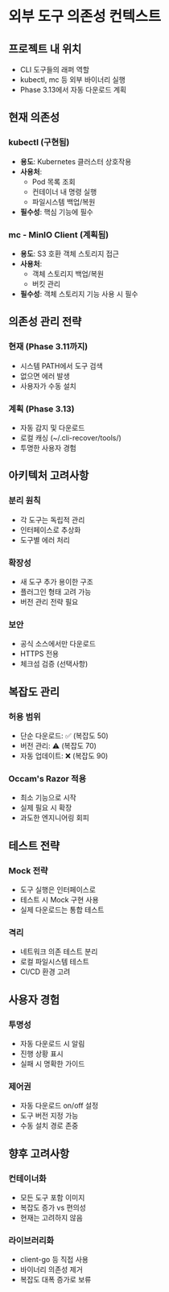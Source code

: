 # 외부 도구 의존성 컨텍스트

## 프로젝트 내 위치
- CLI 도구들의 래퍼 역할
- kubectl, mc 등 외부 바이너리 실행
- Phase 3.13에서 자동 다운로드 계획

## 현재 의존성

### kubectl (구현됨)
- **용도**: Kubernetes 클러스터 상호작용
- **사용처**: 
  - Pod 목록 조회
  - 컨테이너 내 명령 실행
  - 파일시스템 백업/복원
- **필수성**: 핵심 기능에 필수

### mc - MinIO Client (계획됨)
- **용도**: S3 호환 객체 스토리지 접근
- **사용처**: 
  - 객체 스토리지 백업/복원
  - 버킷 관리
- **필수성**: 객체 스토리지 기능 사용 시 필수

## 의존성 관리 전략

### 현재 (Phase 3.11까지)
- 시스템 PATH에서 도구 검색
- 없으면 에러 발생
- 사용자가 수동 설치

### 계획 (Phase 3.13)
- 자동 감지 및 다운로드
- 로컬 캐싱 (~/.cli-recover/tools/)
- 투명한 사용자 경험

## 아키텍처 고려사항

### 분리 원칙
- 각 도구는 독립적 관리
- 인터페이스로 추상화
- 도구별 에러 처리

### 확장성
- 새 도구 추가 용이한 구조
- 플러그인 형태 고려 가능
- 버전 관리 전략 필요

### 보안
- 공식 소스에서만 다운로드
- HTTPS 전용
- 체크섬 검증 (선택사항)

## 복잡도 관리

### 허용 범위
- 단순 다운로드: ✅ (복잡도 50)
- 버전 관리: ⚠️ (복잡도 70)
- 자동 업데이트: ❌ (복잡도 90)

### Occam's Razor 적용
- 최소 기능으로 시작
- 실제 필요 시 확장
- 과도한 엔지니어링 회피

## 테스트 전략

### Mock 전략
- 도구 실행은 인터페이스로
- 테스트 시 Mock 구현 사용
- 실제 다운로드는 통합 테스트

### 격리
- 네트워크 의존 테스트 분리
- 로컬 파일시스템 테스트
- CI/CD 환경 고려

## 사용자 경험

### 투명성
- 자동 다운로드 시 알림
- 진행 상황 표시
- 실패 시 명확한 가이드

### 제어권
- 자동 다운로드 on/off 설정
- 도구 버전 지정 가능
- 수동 설치 경로 존중

## 향후 고려사항

### 컨테이너화
- 모든 도구 포함 이미지
- 복잡도 증가 vs 편의성
- 현재는 고려하지 않음

### 라이브러리화
- client-go 등 직접 사용
- 바이너리 의존성 제거
- 복잡도 대폭 증가로 보류
